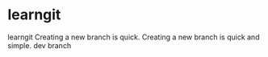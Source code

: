 # learngit
learngit
Creating a new branch is quick.
Creating a new branch is quick and simple.
dev branch
